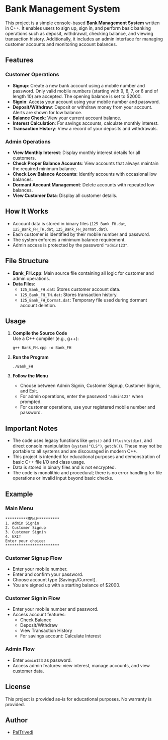 # Bank Management System

This project is a simple console-based **Bank Management System** written in C++. It enables users to sign up, sign in, and perform basic banking operations such as deposit, withdrawal, checking balance, and viewing transaction history. Additionally, it includes an admin interface for managing customer accounts and monitoring account balances.

## Features

### Customer Operations

- **Signup**: Create a new bank account using a mobile number and password. Only valid mobile numbers (starting with 9, 8, 7, or 6 and of length 10) are accepted. The opening balance is set to $2000.
- **Signin**: Access your account using your mobile number and password.
- **Deposit/Withdraw**: Deposit or withdraw money from your account. Alerts are shown for low balance.
- **Balance Check**: View your current account balance.
- **Interest Calculation**: For savings accounts, calculate monthly interest.
- **Transaction History**: View a record of your deposits and withdrawals.

### Admin Operations

- **View Monthly Interest**: Display monthly interest details for all customers.
- **Check Proper Balance Accounts**: View accounts that always maintain the required minimum balance.
- **Check Low Balance Accounts**: Identify accounts with occasional low balances.
- **Dormant Account Management**: Delete accounts with repeated low balances.
- **View Customer Data**: Display all customer details.

## How It Works

- Account data is stored in binary files (`125_Bank_FH.dat`, `125_Bank_FH_TH.dat`, `125_Bank_FH_Dormat.dat`).
- Each customer is identified by their mobile number and password.
- The system enforces a minimum balance requirement.
- Admin access is protected by the password `"admin123"`.

## File Structure

- **Bank_FH.cpp**: Main source file containing all logic for customer and admin operations.
- **Data Files**:
  - `125_Bank_FH.dat`: Stores customer account data.
  - `125_Bank_FH_TH.dat`: Stores transaction history.
  - `125_Bank_FH_Dormat.dat`: Temporary file used during dormant account deletion.

## Usage

1. **Compile the Source Code**  
   Use a C++ compiler (e.g., g++):
   ```
   g++ Bank_FH.cpp -o Bank_FH
   ```

2. **Run the Program**
   ```
   ./Bank_FH
   ```

3. **Follow the Menu**
   - Choose between Admin Signin, Customer Signup, Customer Signin, and Exit.
   - For admin operations, enter the password `"admin123"` when prompted.
   - For customer operations, use your registered mobile number and password.

## Important Notes

- The code uses legacy functions like `gets()` and `fflush(stdin)`, and direct console manipulation (`system("CLS")`, `getch()`). These may not be portable to all systems and are discouraged in modern C++.
- This project is intended for educational purposes and demonstration of basic C++ file I/O and class usage.
- Data is stored in binary files and is not encrypted.
- The code is monolithic and procedural; there is no error handling for file operations or invalid input beyond basic checks.

## Example

### Main Menu

```
**********MENU**********
1. Admin Signin
2. Customer Signup
3. Customer Signin
4. EXIT
Enter your choice:
************************
```

### Customer Signup Flow

- Enter your mobile number.
- Enter and confirm your password.
- Choose account type (Savings/Current).
- You are signed up with a starting balance of $2000.

### Customer Signin Flow

- Enter your mobile number and password.
- Access account features:
  - Check Balance
  - Deposit/Withdraw
  - View Transaction History
  - For savings account: Calculate Interest

### Admin Flow

- Enter `admin123` as password.
- Access admin features: view interest, manage accounts, and view customer data.

## License

This project is provided as-is for educational purposes. No warranty is provided.

## Author

- [PalTrivedi](https://github.com/PalTrivedi)
